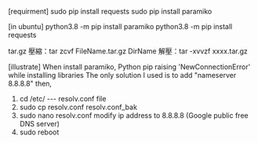 [requirment]
sudo pip install requests
sudo pip install paramiko

[in ubuntu]
python3.8 -m pip install paramiko 
python3.8 -m pip install requests

tar.gz
壓縮：tar zcvf FileName.tar.gz DirName
解壓：tar -xvvzf xxxx.tar.gz

[illustrate]
When install paramiko, Python pip raising 'NewConnectionError' while installing libraries 
The only solution I used is to add "nameserver 8.8.8.8"
then,
1. cd /etc/  ---  resolv.conf file
2. sudo cp resolv.conf resolv.conf_bak
3. sudo nano resolv.conf
   modify ip address to 8.8.8.8 (Google public free DNS server)
4. sudo reboot
